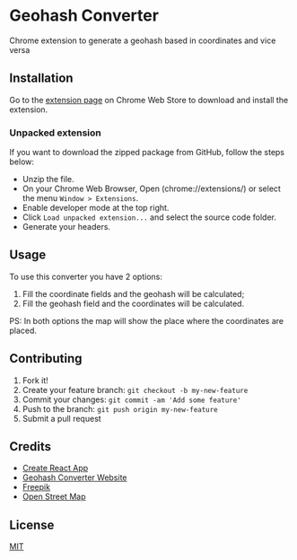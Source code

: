 # Geohash Converter
Chrome extension to generate a geohash based in coordinates and vice versa

## Installation
Go to the [extension page](https://chrome.google.com/webstore/detail/geohash-converter/eldjdjjgeodihnmgembhcojljhinlehj) 
on Chrome Web Store to download and install the extension.

### Unpacked extension
If you want to download the zipped package from GitHub, follow the steps below:
- Unzip the file.
- On your Chrome Web Browser, Open (chrome://extensions/) or select the menu `Window > Extensions`.
- Enable developer mode at the top right.
- Click `Load unpacked extension...` and select the source code folder.
- Generate your headers.

## Usage
To use this converter you have 2 options:
  1. Fill the coordinate fields and the geohash will be calculated;
  2. Fill the geohash field and the coordinates will be calculated.

PS: In both options the map will show the place where the coordinates are placed.

## Contributing
1. Fork it!
2. Create your feature branch: `git checkout -b my-new-feature`
3. Commit your changes: `git commit -am 'Add some feature'`
4. Push to the branch: `git push origin my-new-feature`
5. Submit a pull request

## Credits
  * [Create React App](https://github.com/facebook/create-react-app)
  * [Geohash Converter Website](http://geohash.co/)
  * [Freepik](https://www.freepik.com/?__hstc=57440181.7e77997cccd2700b82ae160b8417ffaf.1560272477995.1560272477995.1560353252453.2&__hssc=57440181.1.1560353252453&__hsfp=2825435680)
  * [Open Street Map](https://www.openstreetmap.org/)

## License

[MIT](./LICENSE)
